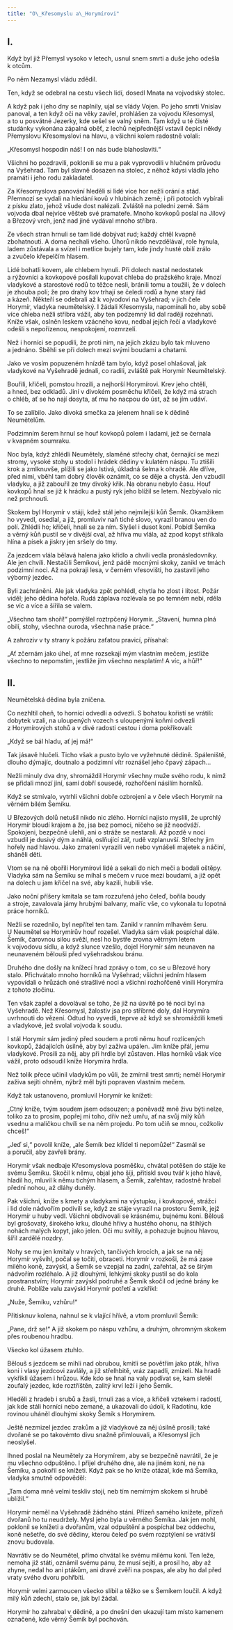 ```yaml
---
title: "O\_Křesomyslu a\_Horymírovi"
---
```


## I.

Když byl již Přemysl vysoko v letech, usnul snem smrti a duše jeho odešla k otcům.

Po něm Nezamysl vládu zdědil.

Ten, když se odebral na cestu všech lidí, dosedl Mnata na vojvodský stolec.

A když pak i jeho dny se naplnily, ujal se vlády Vojen. Po jeho smrti Vnislav panoval, a ten když oči na věky zavřel, prohlášen za vojvodu Křesomysl, a to u posvátné Jezerky, kde sešel se valný sněm. Tam když u té čisté studánky vykonána zápalná oběť, z lechů nejpřednější vstavil čepici někdy Přemyslovu Křesomyslovi na hlavu, a všichni kolem radostně volali:

„Křesomysl hospodin náš! I on nás bude blahoslaviti.“

Všichni ho pozdravili, poklonili se mu a pak vyprovodili v hlučném průvodu na Vyšehrad. Tam byl slavně dosazen na stolec, z něhož kdysi vládla jeho pramáti i jeho rodu zakladatel.

Za Křesomyslova panování hleděli si lidé více hor nežli orání a stád. Přemnozí se vydali na hledání kovů v hlubinách země; i při potocích vybírali z písku zlato, jehož všude dost nalézali. Zvláště na poledni země. Sám vojvoda dbal nejvíce věšteb své pramateře. Mnoho kovkopů poslal na Jílový a Březový vrch, jenž nad jiné vydával mnoho stříbra.

Ze všech stran hrnuli se tam lidé dobývat rud; každý chtěl kvapně zbohatnouti. A doma nechali všeho. Úhorů nikdo nevzdělával, role hynula, ladem zůstávala a svízel i metlice bujely tam, kde jindy husté obilí zrálo a zvučelo křepelčím hlasem.

Lidé bohatli kovem, ale chlebem hynuli. Při dolech nastal nedostatek a rýžovníci a kovkopové posílali kupovat chleba do pražského kraje. Mnozí vladykové a starostové rodů to těžce nesli, bránili tomu a toužili, že v dolech je zhouba polí; že pro drahý kov trhají se čeledi rodů a hyne starý řád a kázeň. Někteří se odebrali až k vojvodovi na Vyšehrad; v jich čele Horymír, vladyka neumětelský. I žádali Křesomysla, napomínali ho, aby sobě více chleba nežli stříbra vážil, aby ten podzemný lid dal raději rozehnati. Kníže však, oslněn leskem vzácného kovu, nedbal jejich řečí a vladykové odešli s nepořízenou, nespokojení, rozmrzelí.

Než i horníci se popudili, že proti nim, na jejich zkázu bylo tak mluveno a jednáno. Sběhli se při dolech mezi svými boudami a chatami.

Jako ve vosím popuzeném hnízdě tam bylo, když posel ohlašoval, jak vladykové na Vyšehradě jednali, co radili, zvláště pak Horymír Neumětelský.

Bouřili, křičeli, pomstou hrozili, a nejhorší Horymírovi. Krev jeho chtěli, a hned, bez odkladů. Jiní v divokém posměchu křičeli, že když má strach o chléb, ať se ho nají dosyta, ať mu ho nacpou do úst, až se jím udáví.

To se zalíbilo. Jako divoká smečka za jelenem hnali se k dědině Neumětelům.

Podzimním šerem hrnul se houf kovkopů polem i ladami, jež se černala v kvapném soumraku.

Noc byla, když zhlédli Neumětely, slaměné střechy chat, černající se mezi stromy, vysoké stohy u stodol i hrádek dědiny v kulatém náspu. Tu ztišili krok a zmlknuvše, plížili se jako lstivá, úkladná šelma k ohradě. Ale dříve, před nimi, vběhl tam dobrý člověk oznámit, co se děje a chystá. Jen vzbudil vladyku, a již zabouřil ze tmy divoký křik. Na obranu nebylo času. Houf kovkopů hnal se již k hrádku a pustý ryk jeho blížil se letem. Nezbývalo nic než prchnouti.

Skokem byl Horymír v stáji, kdež stál jeho nejmilejší kůň Šemík. Okamžikem ho vyvedl, osedlal, a již, promluviv naň tiché slovo, vyrazil branou ven do polí. Zhlédli ho; křičeli, hnali se za ním. Slyšel i dusot koní. Pobídl Šemíka a věrný kůň pustil se v divější cval, až hříva mu vlála, až zpod kopyt stříkala hlína a písek a jiskry jen sršely do tmy.

Za jezdcem vlála bělavá halena jako křídlo a chvíli vedla pronásledovníky. Ale jen chvíli. Nestačili Šemíkovi, jenž pádě mocnými skoky, zanikl ve tmách podzimní noci. Až na pokraji lesa, v černém vřesovišti, ho zastavil jeho výborný jezdec.

Byli zachráněni. Ale jak vladyka zpět pohlédl, chytla ho zlost i lítost. Požár viděl; jeho dědina hořela. Rudá záplava rozlévala se po temném nebi, rděla se víc a více a šířila se valem.

„Všechno tam shoří!“ pomýšlel roztrpčený Horymír. „Stavení, humna plná obilí, stohy, všechna ouroda, všechna naše práce.“

A zahroziv v ty strany k požáru zaťatou pravicí, přísahal:

„Ať zčernám jako úhel, ať mne rozsekají mým vlastním mečem, jestliže všechno to nepomstím, jestliže jim všechno nesplatím! A víc, a hůř!“

## II.

Neumětelská dědina byla zničena.

Co nezhltil oheň, to horníci odvedli a odvezli. S bohatou kořistí se vrátili: dobytek vzali, na uloupených vozech s uloupenými koňmi odvezli z Horymírových stohů a v divé radosti cestou i doma pokřikovali:

„Když se bál hladu, ať jej má!“

Tak jásavě hlučeli. Ticho však a pusto bylo ve vyžehnuté dědině. Spáleniště, dlouho dýmajíc, doutnalo a podzimní vítr roznášel jeho čpavý zápach…

Nežli minuly dva dny, shromáždil Horymír všechny muže svého rodu, k nimž se přidali mnozí jiní, samí dobří sousedé, rozhořčení násilím horníků.

Když se stmívalo, vytrhli všichni dobře ozbrojení a v čele všech Horymír na věrném bílém Šemíku.

U Březových dolů netušil nikdo nic zlého. Horníci najisto myslili, že uprchlý Horymír bloudí krajem a že, jsa bez pomoci, ničeho se již neodváží. Spokojeni, bezpečně ulehli, ani o stráže se nestarali. Až pozdě v noci vzbudil je dusivý dým a náhlá, oslňující zář, rudě vzplanuvší. Střechy jim hořely nad hlavou. Jako zmatení vyrazili ven nebo vynášeli majetek a náčiní, sháněli děti.

Vtom se na ně obořili Horymírovi lidé a sekali do nich meči a bodali oštěpy. Vladyka sám na Šemíku se míhal s mečem v ruce mezi boudami, a již opět na dolech u jam křičel na své, aby kazili, hubili vše.

Jako noční příšery kmitala se tam rozzuřená jeho čeleď, bořila boudy a stroje, zavalovala jámy hrubými balvany, maříc vše, co vykonala tu lopotná práce horníků.

Nežli se rozednilo, byl nepřítel ten tam. Zanikl v ranním mlhavém šeru. U Neumětel se Horymírův houf rozešel. Vladyka sám však pospíchal dále. Šemík, čarovnou silou svěží, nesl ho bystře zrovna větrným letem k vojvodovu sídlu, a když slunce vzešlo, dojel Horymír sám neunaven na neunaveném bělouši před vyšehradskou bránu.

Druhého dne došly na knížecí hrad zprávy o tom, co se u Březové hory stalo. Přichvátalo mnoho horníků na Vyšehrad; všichni jedním hlasem vypovídali o hrůzách oné strašlivé noci a všichni rozhořčeně vinili Horymíra z tohoto zločinu.

Ten však zapřel a dovolával se toho, že již na úsvitě po té noci byl na Vyšehradě. Než Křesomysl, žalostiv jsa pro stříbrné doly, dal Horymíra uvrhnouti do vězení. Odtud ho vyvedli, teprve až když se shromáždili kmeti a vladykové, jež svolal vojvoda k soudu.

I stál Horymír sám jediný před soudem a proti němu houf rozlícených kovkopů, žádajících úsilně, aby byl zaživa upálen. Jim kníže přál, jemu vladykové. Prosili za něj, aby při hrdle byl zůstaven. Hlas horníků však více vážil, proto odsoudil kníže Horymíra hrdla.

Než tolik přece učinil vladykům po vůli, že zmírnil trest smrti; neměl Horymír zaživa sejíti ohněm, nýbrž měl býti popraven vlastním mečem.

Když tak ustanoveno, promluvil Horymír ke knížeti:

„Ctný kníže, tvým soudem jsem odsouzen; a poněvadž mně živu býti nelze, toliko za to prosím, popřej mi toho, dřív než umřu, ať na svůj milý kůň vsednu a maličkou chvíli se na něm projedu. Po tom učiň se mnou, cožkoliv chceš!“

„Jeď si,“ povolil kníže, „ale Šemík bez křídel ti nepomůže!“ Zasmál se a poručil, aby zavřeli brány.

Horymír však nedbaje Křesomyslova posměšku, chvátal potěšen do stáje ke svému Šemíku. Skočil k němu, objal jeho šíji, přitiskl svou tvář k jeho hlavě, hladil ho, mluvil k němu tichým hlasem, a Šemík, zařehtav, radostně hrabal přední nohou, až dláhy duněly.

Pak všichni, kníže s kmety a vladykami na výstupku, i kovkopové, strážci i lid dole nádvořím podivili se, když ze stáje vyrazil na prostoru Šemík, jejž Horymír u huby vedl. Všichni obdivovali se krásnému, bujnému koni. Bělouš byl grošovatý, širokého krku, dlouhé hřívy a hustého ohonu, na štíhlých nohách malých kopyt, jako jelen. Oči mu svítily, a pohazuje bujnou hlavou, šířil zardělé nozdry.

Nohy se mu jen kmitaly v hravých, tančivých krocích, a jak se na něj Horymír vyšvihl, počal se točiti, obraceti. Horymír v rozkoši, že má zase milého koně, zavýskl, a Šemík se vzepjal na zadní, zařehtal, až se širým nádvořím rozléhalo. A již dlouhými, lehkými skoky pustil se do kola prostranstvím; Horymír zavýskl podruhé a Šemík skočil od jedné brány ke druhé. Poblíže valu zavýskl Horymír potřetí a vzkřikl:

„Nuže, Šemíku, vzhůru!“

Přitisknuv kolena, nahnul se k vlající hřívě, a vtom promluvil Šemík:

„Pane, drž se!“ A již skokem po náspu vzhůru, a druhým, ohromným skokem přes roubenou hradbu.

Všecko kol úžasem ztuhlo.

Bělouš s jezdcem se mihli nad obrubou, kmitli se povětřím jako pták, hříva koni i vlasy jezdcovi zavlály, a již střelhbitě, vráz zapadli, zmizeli. Na hradě vykřikli úžasem i hrůzou. Kde kdo se hnal na valy podívat se, kam sletěl zoufalý jezdec, kde roztříštěn, zalitý krví leží i jeho Šemík.

Hleděli z hradeb i srubů a žasli, trnuli zas a více, a křičeli vztekem i radostí, jak kde stáli horníci nebo zemané, a ukazovali do údolí, k Radotínu, kde rovinou uháněl dlouhými skoky Šemík s Horymírem.

Ještě nezmizel jezdec zrakům a již vladykové za něj úsilně prosili; také dvořané se po takovémto divu snažně přimlouvali, a Křesomysl jich neoslyšel.

Ihned poslal na Neumětely za Horymírem, aby se bezpečně navrátil, že je mu všechno odpuštěno. I přijel druhého dne, ale na jiném koni, ne na Šemíku, a pokořil se knížeti. Když pak se ho kníže otázal, kde má Šemíka, vladyka smutně odpověděl:

„Tam doma mně velmi teskliv stojí, neb tím nemírným skokem si hrubě ublížil.“

Horymír neměl na Vyšehradě žádného stání. Přízeň samého knížete, přízeň dvořanů ho tu neudržely. Mysl jeho byla u věrného Šemíka. Jak jen mohl, poklonil se knížeti a dvořanům, vzal odpuštění a pospíchal bez oddechu, koně nešetře, do své dědiny, kterou čeleď po svém rozptýlení se vrátivší znovu budovala.

Navrátiv se do Neumětel, přímo chvátal ke svému milému koni. Ten leže, nemoha již státi, oznámil svému pánu, že musí sejíti, a prosil ho, aby až zhyne, nedal ho ani ptákům, ani dravé zvěři na pospas, ale aby ho dal před vraty svého dvoru pohřbíti.

Horymír velmi zarmoucen všecko slíbil a těžko se s Šemíkem loučil. A když milý kůň zdechl, stalo se, jak byl žádal.

Horymír ho zahrabal v dědině, a po dnešní den ukazují tam místo kamenem označené, kde věrný Šemík byl pochován.
